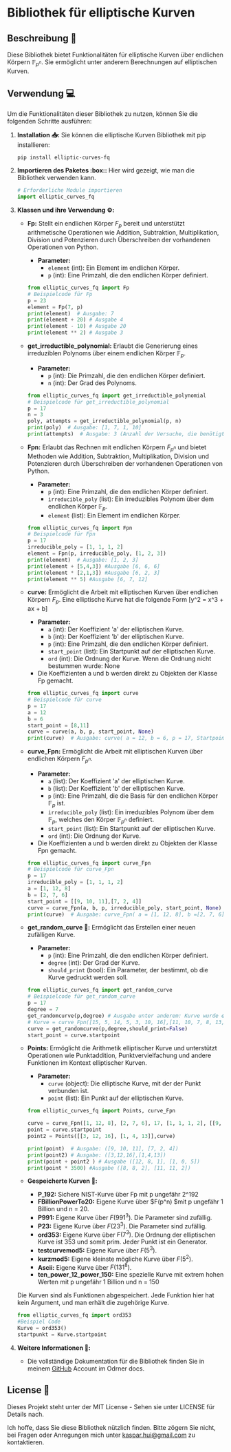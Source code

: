 # Bibliothek für elliptische Kurven

## Beschreibung :pencil:
Diese Bibliothek bietet Funktionalitäten für elliptische Kurven über endlichen Körpern $\mathbb{F}_{p^n}$. Sie ermöglicht unter anderem Berechnungen auf elliptischen Kurven.

## Verwendung :computer:
Um die Funktionalitäten dieser Bibliothek zu nutzen, können Sie die folgenden Schritte ausführen:

1. **Installation :inbox_tray::**
   Sie können die elliptische Kurven Bibliothek mit pip installieren:

   ```sh
   pip install elliptic-curves-fq
   ```

2. **Importieren des Paketes :box::**
   Hier wird gezeigt, wie man die Bibliothek verwenden kann. 

   ```python
   # Erforderliche Module importieren
   import elliptic_curves_fq
   ```

3. **Klassen und ihre Verwendung :gear::**

   - **Fp:** Stellt ein endlichen Körper $F_p$ bereit und unterstützt arithmetische Operationen wie Addition, Subtraktion, Multiplikation, Division und Potenzieren durch Überschreiben der vorhandenen Operationen von Python. 

     - **Parameter:**
       - `element` (int): Ein Element im endlichen Körper.
       - `p` (int): Eine Primzahl, die den endlichen Körper definiert.

     ```python
     from elliptic_curves_fq import Fp
     # Beispielcode für Fp
     p = 23
     element = Fp(7, p)
     print(element)  # Ausgabe: 7
     print(element + 20) # Ausgabe 4
     print(element - 10) # Ausgabe 20
     print(element ** 2) # Ausgabe 3
     ```
   - **get_irreductible_polynomial:** Erlaubt die Generierung eines irreduziblen Polynoms über einem endlichen Körper $\mathbb{F}_{p}$.

     - **Parameter:**
       - `p` (int): Die Primzahl, die den endlichen Körper definiert.
       - `n` (int): Der Grad des Polynoms.

     ```python
     from elliptic_curves_fq import get_irreductible_polynomial
     # Beispielcode für get_irreductible_polynomial
     p = 17
     n = 3
     poly, attempts = get_irreductible_polynomial(p, n)
     print(poly)  # Ausgabe: [1, 7, 1, 10]
     print(attempts)  # Ausgabe: 3 (Anzahl der Versuche, die benötigt wurden, um das irreduzible Polynom zu generieren.)
     ```

   - **Fpn:** Erlaubt das Rechnen mit endlichen Körpern $F_{p^n}$ und bietet Methoden wie Addition, Subtraktion, Multiplikation, Division und Potenzieren durch Überschreiben der vorhandenen Operationen von Python.

     - **Parameter:**
       - `p` (int): Eine Primzahl, die den endlichen Körper definiert.
       - `irreducible_poly` (list): Ein irreduzibles Polynom über dem endlichen Körper $\mathbb{F}_p$.
       - `element` (list): Ein Element im endlichen Körper.

     ```python
     from elliptic_curves_fq import Fpn
     # Beispielcode für Fpn
     p = 17
     irreducible_poly = [1, 1, 1, 2]  
     element = Fpn(p, irreducible_poly, [1, 2, 3]) 
     print(element)  # Ausgabe: [1, 2, 3]
     print(element + [5,4,3]) #Ausgabe [6, 6, 6]
     print(element * [2,1,3]) #Ausgabe [6, 2, 3]
     print(element ** 5) #Ausgabe [6, 7, 12]
     ```

   - **curve:** Ermöglicht die Arbeit mit elliptischen Kurven über endlichen Körpern $F_{p}$. Eine elliptische Kurve hat die folgende Form \[y^2 = x^3 + ax + b\]

     - **Parameter:**
       - `a` (int): Der Koeffizient 'a' der elliptischen Kurve.
       - `b` (int): Der Koeffizient 'b' der elliptischen Kurve.
       - `p` (int): Eine Primzahl, die den endlichen Körper definiert.
       - `start_point` (list): Ein Startpunkt auf der elliptischen Kurve.
       - `ord` (int): Die Ordnung der Kurve. Wenn die Ordnung nicht bestummen wurde: None
     - Die Koeffizienten a und b werden direkt zu Objekten der Klasse Fp gemacht. 

     ```python
     from elliptic_curves_fq import curve
     # Beispielcode für curve
     p = 17
     a = 12  
     b = 6  
     start_point = [8,11]  
     curve = curve(a, b, p, start_point, None)
     print(curve)  # Ausgabe: curve( a = 12, b = 6, p = 17, Startpoint = (8, 11), ord = None)
     ```

   - **curve_Fpn:** Ermöglicht die Arbeit mit elliptischen Kurven über endlichen Körpern $F_{p^n}$. 

     - **Parameter:**
       - `a` (list): Der Koeffizient 'a' der elliptischen Kurve.
       - `b` (list): Der Koeffizient 'b' der elliptischen Kurve.
       - `p` (int): Eine Primzahl, die die Basis für den endlichen Körper $\mathbb{F}_p$ ist.
       - `irreducible_poly` (list): Ein irreduzibles Polynom über dem $\mathbb{F}_p$, welches den Körper $\mathbb{F}_{p^n}$ definiert.
       - `start_point` (list): Ein Startpunkt auf der elliptischen Kurve.
       - `ord` (int): Die Ordnung der Kurve.
     - Die Koeffizienten a und b werden direkt zu Objekten der Klasse Fpn gemacht.
     ```python
     from elliptic_curves_fq import curve_Fpn
     # Beispielcode für curve_Fpn
     p = 17
     irreducible_poly = [1, 1, 1, 2]  
     a = [1, 12, 8]  
     b = [2, 7, 6]  
     start_point = [[9, 10, 11],[7, 2, 4]]  
     curve = curve_Fpn(a, b, p, irreducible_poly, start_point, None)
     print(curve)  # Ausgabe: curve_Fpn( a = [1, 12, 8], b =[2, 7, 6], p = 17, ir_poly = [1, 1, 1, 2], Startpoint = ([9, 10, 11], [7, 2, 4]), ord = None)
     ```

   - **get_random_curve :game_die::** Ermöglicht das Erstellen einer neuen zufälligen Kurve. 

     - **Parameter:**
       - `p` (int): Eine Primzahl, die den endlichen Körper definiert.
       - `degree` (int): Der Grad der Kurve.
       - `should_print` (bool): Ein Parameter, der bestimmt, ob die Kurve gedruckt werden soll.

     ```python
     from elliptic_curves_fq import get_random_curve
     # Beispielcode für get_random_curve
     p = 17
     degree = 7
     get_randomcurve(p,degree) # Ausgabe unter anderem: Kurve wurde erfolgreich generiert. Hier die Kurve um abzuspeichern. 
     # Kurve = curve_Fpn([15, 5, 14, 5, 3, 10, 16],[11, 10, 7, 8, 13, 4, 4],17,[1, 6, 14, 13, 4, 8, 13, 8],[[10, 15, 9, 13, 7, 2, 6],[6, 0, 12, 15, 2, 1, 12]],None)
     curve = get_randomcurve(p,degree,should_print=False)
     start_point = curve.startpoint 
     ```

   - **Points:** Ermöglicht die Arithmetik elliptischer Kurve und unterstützt Operationen wie Punktaddition, Punktvervielfachung und andere Funktionen im Kontext elliptischer Kurven. 

     - **Parameter:**
       - `curve` (object): Die elliptische Kurve, mit der der Punkt verbunden ist.
       - `point` (list): Ein Punkt auf der elliptischen Kurve.

     ```python
     from elliptic_curves_fq import Points, curve_Fpn

     curve = curve_Fpn([1, 12, 8], [2, 7, 6], 17, [1, 1, 1, 2], [[9, 10, 11],[7, 2, 4]], None)  # Beispielkurve
     point = curve.startpoint 
     point2 = Points([[3, 12, 16], [1, 4, 13]],curve) 

     print(point)  # Ausgabe: ([9, 10, 11], [7, 2, 4])
     print(point2) # Ausgabe: ([3,12,16],[1,4,13])
     print(point + point2 ) # Ausgabe ([12, 8, 1], [1, 0, 5])
     print(point * 3500) #Ausgabe ([8, 8, 2], [11, 11, 2])
     ```

   - **Gespeicherte Kurven :floppy_disk::**
      - **P_192:** Sichere NIST-Kurve über Fp mit p ungefähr 2^192
      - **FBillionPowerTo20:** Eigene Kurve über $F(p^n) $mit p ungefähr 1 Billion und n = 20.
      - **P991:** Eigene Kurve über $F(991^3)$. Die Parameter sind zufällig.
      - **P23:** Eigene Kurve über $F(23^3)$. Die Parameter sind zufällig.
      - **ord353:** Eigene Kurve über $F(7^3)$. Die Ordnung der elliptischen Kurve ist 353 und somit prim. Jeder Punkt ist ein Generator.
      - **testcurvemod5:** Eigene Kurve über $F(5^3)$.
      - **kurzmod5:** Eigene kleinste mögliche Kurve über $F(5^2)$.
      - **Ascii:** Eigene Kurve über $F(131^8)$.
      - **ten_power_12_power_150:** Eine spezielle Kurve mit extrem hohen Werten mit p ungefähr 1 Billion und n = 150

    Die Kurven sind als Funktionen abgespeichert. Jede Funktion hier hat kein Argument, und man erhält die zugehörige Kurve.
     ```python
     from elliptic_curves_fq import ord353
     #Beispiel Code
     Kurve = ord353()
     startpunkt = Kurve.startpoint
     ```

4. **Weitere Informationen :page_facing_up::**
   - Die vollständige Dokumentation für die Bibliothek finden Sie in meinem [GitHub](https://github.com/HaKa04/package-elliptic-curves-fq) Account im Odrner docs. 
   
## License :scroll:
Dieses Projekt steht unter der MIT License - Sehen sie unter LICENSE für Details nach.

Ich hoffe, dass Sie diese Bibliothek nützlich finden. Bitte zögern Sie nicht, bei Fragen oder Anregungen mich unter kaspar.hui@gmail.com zu kontaktieren.